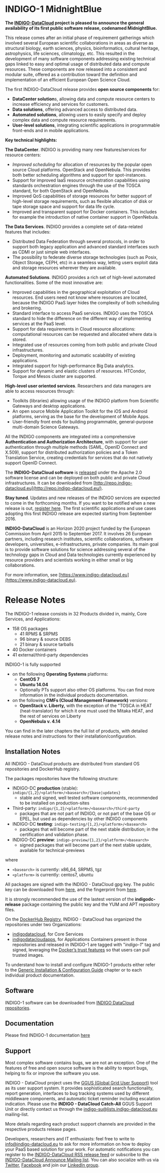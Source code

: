 # INDIGO-1 MidnightBlue

**The [INDIGO-DataCloud](https://www.indigo-datacloud.eu/) project is pleased to announce the general availability of its first public software release, codenamed MidnightBlue.**

This release comes after an initial phase of requirement gatherings which involved several European scientific collaborations in areas as diverse as structural biology, earth sciences, physics, bioinformatics, cultural heritage, astrophysics, life sciences, climatology, etc. This resulted in the development of many software components addressing existing technical gaps linked to easy and optimal usage of distributed data and compute resources. These components are now released into a consistent and modular suite, offered as a contribution toward the definition and implementation of an efficient European Open Science Cloud.

The first INDIGO-DataCloud release provides **open source components** for:
* **DataCenter solution**s, allowing data and compute resource centers to increase efficiency and services for customers.
* **Data solutions**, offering advanced access to distributed data.
* **Automated solutions**, allowing users to easily specify and deploy complex data and compute resource requirements.
* **User-level solutions**, integrating scientific applications in programmable front-ends and in mobile applications.

**Key technical highlights:**

**The DataCenter**. INDIGO is providing many new features/services for resource centers: 
* *Improved scheduling* for allocation of resources by the popular open source Cloud platforms. OpenStack and OpenNebula. This provides both better scheduling algorithms and support for spot-instances.
* Support for improved IaaS resource orchestration capabilities using standards  orchestration engines through the use of the TOSCA standard, for both OpenStack and OpenNebula.
* Improved QoS capabilities of storage resources for better support of high-level storage requirements, such as flexible allocation of disk or tape storage space and support for data life cycle.
* Improved and transparent support for Docker containers. This includes for example the introduction of native container support in OpenNebula. 

**The Data Services**. INDIGO provides a complete set of data-related features that includes: 
* Distributed Data Federation through several protocols, in order to support both legacy application and advanced standard interfaces such as CDMI or just simple web interfaces.
* The possibility to federate diverse storage technologies (such as Posix, Object Storage, CEPH, etc) in a seamless way, letting users exploit data and storage resources wherever they are available.

**Automated Solutions**. INDIGO provides a rich set of high-level automated functionalities. Some of the most innovative are: 
* Improved capabilities in the geographical exploitation of Cloud resources. End users need not know where resources are located, because the INDIGO PaaS layer hides the complexity of both scheduling and brokering.
* Standard interface to access PaaS services. INDIGO uses the TOSCA standard to hide the difference on the different way of implementing services at the PaaS level.
* Support for data requirements in Cloud resource allocations: computational resources can be requested and allocated where data is stored.
* Integrated use of resources coming from both public and private Cloud infrastructures.
* Deployment, monitoring and automatic scalability of existing applications.
* Integrated support for high-performance Big Data analytics.
* Support for dynamic and elastic clusters of resources. HTCondor, Torque and Mesos cluster are supported. 

**High-level user oriented services**. Researchers and data managers are able to access resources through: 
* Toolkits (libraries) allowing usage of the INDIGO platform from Scientific Gateways and desktop applications.
* An open source Mobile Application Toolkit for the iOS and Android platforms, serving as the base for the development of Mobile Apps.
* User-friendly front ends for building programmable, general-purpose multi-domain Science Gateways.

All the INDIGO components are integrated into a comprehensive **Authentication and Authorization Architecture**, with support for user authentication through multiple methods (SAML, OpenID Connect and X.509), support for distributed authorization policies and a Token Translation Service, creating credentials for services that do not natively support OpenID Connect.

The **INDIGO-DataCloud software** is [released](https://caifti.gitbooks.io/indigo-datacloud-releases/content/) under the Apache 2.0 software license and can be deployed on both public and private Cloud infrastructures. It can be downloaded from [http://repo.indigo-datacloud.eu](http://repo.indigo-datacloud.eu/).

**Stay tuned**. Updates and new releases of the INDIGO services are expected to come in the forthcoming months. If you want to be notified when a new release is out, [register here](https://www.indigo-datacloud.eu/user/register). The first scientific applications and use cases adopting this first INDIGO release are expected starting from September 2016.

**INDIGO-DataCloud** is an Horizon 2020 project funded by the European Commission from April 2015 to September 2017. It involves 26 European partners, including research institutes, scientific collaborations, software developers, universities, e-infrastructures, private companies. Its main goal is to provide software solutions for science addressing several of the technology gaps in Cloud and Data technologies currently experienced by resource providers and scientists working in either small or big collaborations.

For more information, see [https://www.indigo-datacloud.eu](https://www.indigo-datacloud.eu).  


# Release Notes

The INDIGO-1 release consists in 32 Products divided in, mainly, Core Services, and Applications:
* 158 OS packages
  * 41 RPMS & SRPMS
  * 96 binary & source DEBS 
  * 21 binary & source tarballs
* 40 Docker containers
* 41 external/third-party dependencies

INDIGO-1 is fully supported
* on the following **Operating Systems** platforms:
  * **CentOS 7**
  * **Ubuntu 14.04**
  * Optionally PTs support also other OS platforms. You can find more information in the individual products documentation.
* on the following **CMFs (Cloud Management Framework)** versions:
  * **OpenStack v. Liberty,** with the exception of the "TOSCA in HEAT (heat-translator) for which it one must used the Mitaka HEAT, and the rest of services on Liberty
  * **OpenNebula v. 4.14**

You can find in the later chapters the full list of products, with detailed release notes and instructions for their installation/configuration. 


## Installation Notes 

All INDIGO - DataCloud products are distributed from standard OS repositories and DockerHub registry. 

The packages repositories have the following structure:
* INDIGO-DC **production** (stable): ```indigo/{1,2}/<platform>/<basearch>/{base|updates}```
  * stable and signed, well tested software components, recommended to be installed on production-sites
* Third-party: ```indigo/{1,2}/<platform>/<basearch>/third-party```
  * packages that are not part of INDIGO, or not part of the base OS or EPEL, but used as dependencies by other INDIGO components
* INDIGO-DC **testing**: ```indigo-testing/{1,2}/<platform>/<basearch>```
  * packages that will become part of the next stable distribution; in the certification and validation phase.
* INDIGO-DC **preview**: ```indigo-preview/{1,2}/<platform>/<basearch>```
  * signed packages that will become part of the next stable update, available for technical-previews

where
* ```<basearch>``` is currently: x86_64, SRPMS, tgz 
* ```<platform>``` is currently: centos7, ubuntu

All packages are signed with the INDIGO - DataCloud gpg key. The public key can be downloaded from [here](http://repo.indigo-datacloud.eu/repository/RPM-GPG-KEY-indigodc), and the fingerprint from [here](http://repo.indigo-datacloud.eu/repository/INDIGODC_key_fingerprint.asc).

It is strongly recommended the use of the lastest version of the **indigodc-release** package containing the public key and the YUM and APT repository files.

On the [DockerHub Registry](https://hub.docker.com/), INDIGO - DataCloud has organized the repositories under two Organizations:
* [indigodatacloud](https://hub.docker.com/u/indigodatacloud/), for Core Services
* [indigodatacloudapps](https://hub.docker.com/u/indigodatacloudapps/), for Applications
Containers present in those repositories and released in INDIGO-1 are tagged with "*indigo-1*" tag and signed, leveraging the [Docker’s trust features](https://docs.docker.com/engine/security/) so that users can pull trusted images.

To understand how to install and configure INDIGO-1 products either refer to the [Generic Installation & Configuration Guide](generic_installation_and_configuration_guide_1.md) chapter or to each individual product documentation.


## Software

INDIGO-1 software can be downloaded from [INDIGO DataCloud repositories](http://repo.indigo-datacloud.eu/).


## Documentation

Please find INDIGO-1 documentation [here](https://www.gitbook.com/@indigo-dc/dashboard)


## Support

Most complex software contains bugs, we are not an exception. One of the features of free and open source software is the ability to report bugs, helping to fix or improve the software you use.

INDIGO - DataCloud project uses the [GGUS (Global Grid User Support)](https://ggus.eu/) tool as its user support system. It provides sophisticated search functionality, report generation, interfaces to bug tracking systems used by different middleware components, and automatic ticket reminder including escalation indication.
Please use the **INDIGO - DataCloud Catch-All** GGUS Support Unit or directly  contact us through the [indigo-su@lists.indigo-datacloud.eu](https://lists.indigo-datacloud.eu/sympa/info/indigo-su) mailing-list.

More details regarding  each product support channels are provided in the respective products release pages.


Developers, researchers and IT enthusiasts: feel free to write to [info@indigo-datacloud.eu](info@indigo-datacloud.eu) to ask for more information on how to deploy your PaaS based solution for your work. For automatic notifications you can register to the [INDIGO-DataCloud RSS release feed](http://ADD_LINK) or subscribe to the [INDIGO-DataCloud Announce Mailing list](https://lists.indigo-datacloud.eu/sympa/info/indigo-announce). You can also socialize with us via [Twitter](https://twitter.com/indigodatacloud), [Facebook](https://www.facebook.com/indigodatacloud/?ref=bookmarks) and join our [LinkedIn group](https://www.linkedin.com/groups/8416266). 
